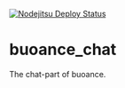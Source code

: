[![Nodejitsu Deploy Status](https://webhooks.nodejitsu.com/markd-up/buoance_chat.png)](https://webops.nodejitsu.com#markd-up/buoance_chat)

buoance_chat
============

The chat-part of buoance.
